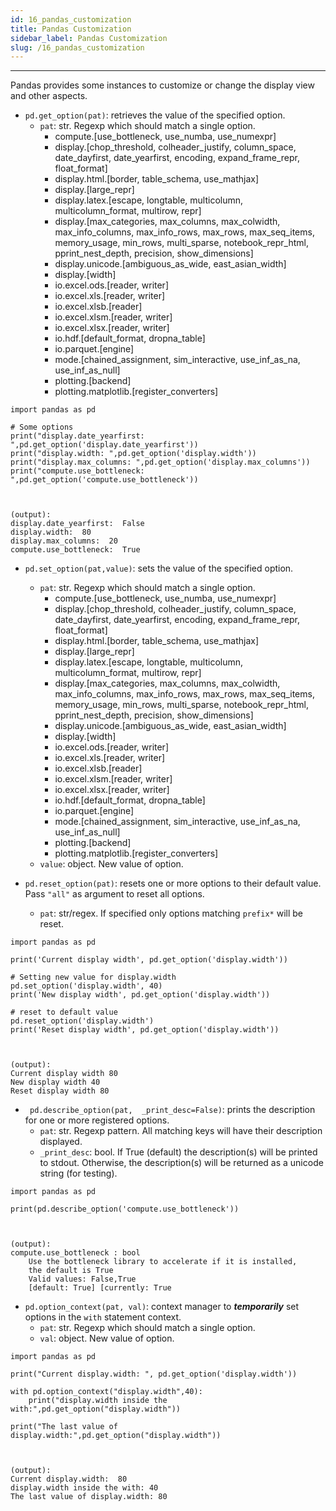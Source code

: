 ```yaml
---
id: 16_pandas_customization
title: Pandas Customization
sidebar_label: Pandas Customization
slug: /16_pandas_customization
---
```


---


Pandas provides some instances to customize or change the display view and other aspects.

- `pd.get_option(pat)`: retrieves the value of the specified option.
  - `pat`: str. Regexp which should match a single option.
    - compute.[use_bottleneck, use_numba, use_numexpr]
    - display.[chop_threshold, colheader_justify, column_space, date_dayfirst, date_yearfirst, encoding, expand_frame_repr, float_format]
    - display.html.[border, table_schema, use_mathjax]
    - display.[large_repr]
    - display.latex.[escape, longtable, multicolumn, multicolumn_format, multirow,
    repr]
    - display.[max_categories, max_columns, max_colwidth, max_info_columns, max_info_rows, max_rows, max_seq_items, memory_usage, min_rows, multi_sparse, notebook_repr_html, pprint_nest_depth, precision, show_dimensions]
    - display.unicode.[ambiguous_as_wide, east_asian_width]
    - display.[width]
    - io.excel.ods.[reader, writer]
    - io.excel.xls.[reader, writer]
    - io.excel.xlsb.[reader]
    - io.excel.xlsm.[reader, writer]
    - io.excel.xlsx.[reader, writer]
    - io.hdf.[default_format, dropna_table]
    - io.parquet.[engine]
    - mode.[chained_assignment, sim_interactive, use_inf_as_na, use_inf_as_null]
    - plotting.[backend]
    - plotting.matplotlib.[register_converters]

```
import pandas as pd

# Some options
print("display.date_yearfirst: ",pd.get_option('display.date_yearfirst'))
print("display.width: ",pd.get_option('display.width'))
print("display.max_columns: ",pd.get_option('display.max_columns'))
print("compute.use_bottleneck: ",pd.get_option('compute.use_bottleneck'))



(output):
display.date_yearfirst:  False
display.width:  80
display.max_columns:  20
compute.use_bottleneck:  True
```


- `pd.set_option(pat,value)`: sets the value of the specified option.
  - `pat`: str. Regexp which should match a single option.
    - compute.[use_bottleneck, use_numba, use_numexpr]
    - display.[chop_threshold, colheader_justify, column_space, date_dayfirst, date_yearfirst, encoding, expand_frame_repr, float_format]
    - display.html.[border, table_schema, use_mathjax]
    - display.[large_repr]
    - display.latex.[escape, longtable, multicolumn, multicolumn_format, multirow,
    repr]
    - display.[max_categories, max_columns, max_colwidth, max_info_columns, max_info_rows, max_rows, max_seq_items, memory_usage, min_rows, multi_sparse, notebook_repr_html, pprint_nest_depth, precision, show_dimensions]
    - display.unicode.[ambiguous_as_wide, east_asian_width]
    - display.[width]
    - io.excel.ods.[reader, writer]
    - io.excel.xls.[reader, writer]
    - io.excel.xlsb.[reader]
    - io.excel.xlsm.[reader, writer]
    - io.excel.xlsx.[reader, writer]
    - io.hdf.[default_format, dropna_table]
    - io.parquet.[engine]
    - mode.[chained_assignment, sim_interactive, use_inf_as_na, use_inf_as_null]
    - plotting.[backend]
    - plotting.matplotlib.[register_converters]
  - `value`: object. New value of option.


- `pd.reset_option(pat)`: resets one or more options to their default value. Pass `"all"` as argument to reset all options.
  - `pat`: str/regex. If specified only options matching `prefix*` will be reset.


```
import pandas as pd

print('Current display width', pd.get_option('display.width'))

# Setting new value for display.width
pd.set_option('display.width', 40)
print('New display width', pd.get_option('display.width'))

# reset to default value
pd.reset_option('display.width')
print('Reset display width', pd.get_option('display.width'))



(output):
Current display width 80
New display width 40
Reset display width 80
```

- ` pd.describe_option(pat,  _print_desc=False)`: prints the description for one or more registered options.  
  - `pat`: str. Regexp pattern. All matching keys will have their description displayed.
  - `_print_desc`: bool. If True (default) the description(s) will be printed to stdout. Otherwise, the description(s) will be returned as a unicode string (for testing).


```
import pandas as pd

print(pd.describe_option('compute.use_bottleneck'))



(output):
compute.use_bottleneck : bool
    Use the bottleneck library to accelerate if it is installed,
    the default is True
    Valid values: False,True
    [default: True] [currently: True
```


- `pd.option_context(pat, val)`: context manager to ***temporarily*** set options in the `with` statement context.
  - `pat`: str. Regexp which should match a single option.  
  - `val`: object. New value of option.


```
import pandas as pd

print("Current display.width: ", pd.get_option('display.width'))

with pd.option_context("display.width",40):
    print("display.width inside the with:",pd.get_option("display.width"))

print("The last value of display.width:",pd.get_option("display.width"))



(output):
Current display.width:  80
display.width inside the with: 40
The last value of display.width: 80
```
